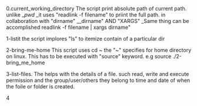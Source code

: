 0.current_working_directory The script print absolute path of current path. unlike __pwd_ _it uses "readlink -f filename" to priint the full path. in collaboration with "dirname" __dirname" AND "XARGS" _Same thing can be accomplished readlink -f filename | xargs dirname"

1-listit the script implores "ls" to itemize contain of a particular dir

2-bring-me-home This script uses cd ~ the "~" specifies for home directory on linux. This has to be executed with "source" keyword. e.g source ./2-bring_me_home

3-list-files. The helps with the details of a file. such read, write and execute permission and the group/user/others they belong to time and date of when the foile or folder is created.

4
